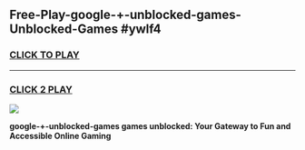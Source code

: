 
## Free-Play-google-+-unblocked-games-Unblocked-Games #ywlf4
<h3>
<a href="https://news.freeplayer.one?title=google-+-unblocked-games&ref=8M">CLICK TO PLAY</a></h3>
<hr>

<h3>
<a href="https://news.freeplayer.one?title=google-+-unblocked-games&ref=8M">CLICK 2 PLAY</a>
  
</h3>

<a href="https://news.freeplayer.one?title=google-+-unblocked-games&ref=8M"><img src="https://clearcache.store/games.png"></a>


**google-+-unblocked-games games unblocked: Your Gateway to Fun and Accessible Online Gaming**

